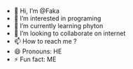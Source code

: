 - 👋 Hi, I’m @Faka
- 👀 I’m interested in programing
- 🌱 I’m currently learning phyton
- 💞️ I’m looking to collaborate on internet
- 📫 How to reach me ?
- 😄 Pronouns: HE
- ⚡ Fun fact: ME

<!---
Faka184/Faka184 is a ✨ special ✨ repository because its `README.md` (this file) appears on your GitHub profile.
You can click the Preview link to take a look at your changes.
--->
